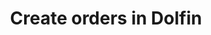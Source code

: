 ---
title: "Create orders in Dolfin"
name: "sourcemeta_dolfin"
key: "create_order_enabled"
description: "Allow Stock2Shop to create orders on Dolfin"
user_friendly_description: "Allow Stock2Shop to create orders on Dolfin upon receiving them from your sales channel."
default: "false"
values: []
tags: [sourcemeta,dolfin]
type: "meta"
process: "orders"
headless: true
---